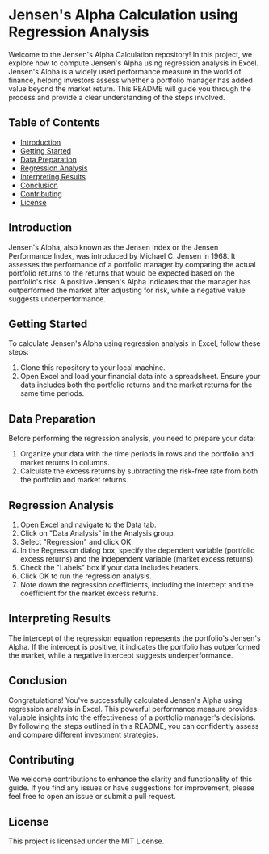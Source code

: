 # Jensen's Alpha Calculation using Regression Analysis

Welcome to the Jensen's Alpha Calculation repository! In this project, we explore how to compute Jensen's Alpha using regression analysis in Excel. Jensen's Alpha is a widely used performance measure in the world of finance, helping investors assess whether a portfolio manager has added value beyond the market return. This README will guide you through the process and provide a clear understanding of the steps involved.

## Table of Contents
- [Introduction](#introduction)
- [Getting Started](#getting-started)
- [Data Preparation](#data-preparation)
- [Regression Analysis](#regression-analysis)
- [Interpreting Results](#interpreting-results)
- [Conclusion](#conclusion)
- [Contributing](#contributing)
- [License](#license)

## Introduction

Jensen's Alpha, also known as the Jensen Index or the Jensen Performance Index, was introduced by Michael C. Jensen in 1968. It assesses the performance of a portfolio manager by comparing the actual portfolio returns to the returns that would be expected based on the portfolio's risk. A positive Jensen's Alpha indicates that the manager has outperformed the market after adjusting for risk, while a negative value suggests underperformance.

## Getting Started

To calculate Jensen's Alpha using regression analysis in Excel, follow these steps:

1. Clone this repository to your local machine.
2. Open Excel and load your financial data into a spreadsheet. Ensure your data includes both the portfolio returns and the market returns for the same time periods.

## Data Preparation

Before performing the regression analysis, you need to prepare your data:

1. Organize your data with the time periods in rows and the portfolio and market returns in columns.
2. Calculate the excess returns by subtracting the risk-free rate from both the portfolio and market returns.

## Regression Analysis

1. Open Excel and navigate to the Data tab.
2. Click on "Data Analysis" in the Analysis group.
3. Select "Regression" and click OK.
4. In the Regression dialog box, specify the dependent variable (portfolio excess returns) and the independent variable (market excess returns).
5. Check the "Labels" box if your data includes headers.
6. Click OK to run the regression analysis.
7. Note down the regression coefficients, including the intercept and the coefficient for the market excess returns.

## Interpreting Results

The intercept of the regression equation represents the portfolio's Jensen's Alpha. If the intercept is positive, it indicates the portfolio has outperformed the market, while a negative intercept suggests underperformance.

## Conclusion

Congratulations! You've successfully calculated Jensen's Alpha using regression analysis in Excel. This powerful performance measure provides valuable insights into the effectiveness of a portfolio manager's decisions. By following the steps outlined in this README, you can confidently assess and compare different investment strategies.

## Contributing

We welcome contributions to enhance the clarity and functionality of this guide. If you find any issues or have suggestions for improvement, please feel free to open an issue or submit a pull request.

## License

This project is licensed under the MIT License.
